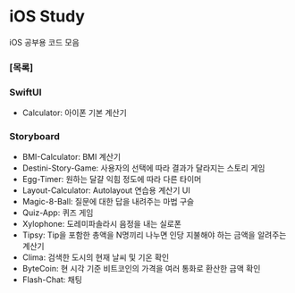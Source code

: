 # iOS Study
iOS 공부용 코드 모음

### [목록]

### SwiftUI
* Calculator: 아이폰 기본 계산기

### Storyboard
* BMI-Calculator: BMI 계산기
* Destini-Story-Game: 사용자의 선택에 따라 결과가 달라지는 스토리 게임
* Egg-Timer: 원하는 달걀 익힘 정도에 따라 다른 타이머
* Layout-Calculator: Autolayout 연습용 계산기 UI
* Magic-8-Ball: 질문에 대한 답을 내려주는 마법 구슬
* Quiz-App: 퀴즈 게임
* Xylophone: 도레미파솔라시 음정을 내는 실로폰
* Tipsy: Tip을 포함한 총액을 N명끼리 나누면 인당 지불해야 하는 금액을 알려주는 계산기
* Clima: 검색한 도시의 현재 날씨 및 기온 확인
* ByteCoin: 현 시각 기준 비트코인의 가격을 여러 통화로 환산한 금액 확인
* Flash-Chat: 채팅
